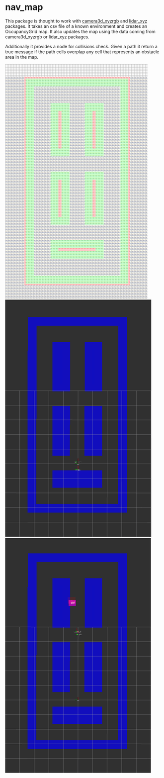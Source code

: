 # nav_map
This package is thought to work with [camera3d_xyzrgb](https://github.com/giacomotomasi/camera3d_xyzrgb.git) and [lidar_xyz](https://github.com/giacomotomasi/lidar_xyz.git) packages. It takes an csv file of a known environment and creates an OccupancyGrid map. It also updates the map using the data coming from camera3d_xyzrgb or lidar_xyz packages.

Additionally it provides a node for collisions check. Given a path it return a true message if the path cells overplap any cell that represents an obstacle area in the map.

![Excel map](https://github.com/giacomotomasi/nav_map/blob/main/img/map_excel.png)
![OccupancyGrid map](https://github.com/giacomotomasi/nav_map/blob/main/img/map_free.png)
![Update map with obstacle](https://github.com/giacomotomasi/nav_map/blob/main/img/map_obs.png)
